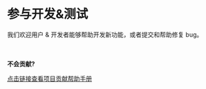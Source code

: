 # 参与开发&测试

我们欢迎用户 & 开发者能够帮助开发新功能，或者提交和帮助修复 bug。

<br><br>
**不会贡献?**

[点击链接查看项目贡献帮助手册](https://git-scm.com/book/zh/v2/GitHub-%E5%AF%B9%E9%A1%B9%E7%9B%AE%E5%81%9A%E5%87%BA%E8%B4%A1%E7%8C%AE)
